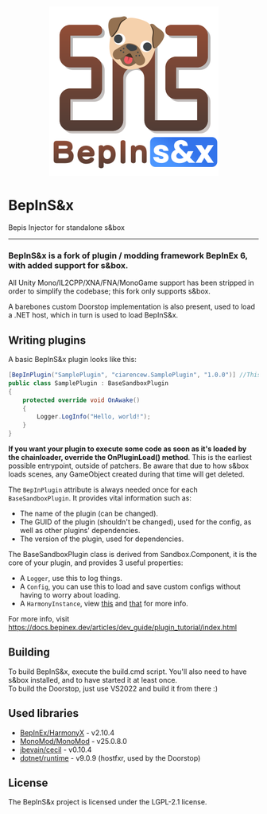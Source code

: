 ﻿<p align="center">
    <img src="assets/logos/logo.png">
</p>

# BepInS&x

Bepis Injector for standalone s&box

---

### BepInS&x is a fork of plugin / modding framework BepInEx 6, with added support for s&box.

All Unity Mono/IL2CPP/XNA/FNA/MonoGame support has been stripped in order to simplify the codebase; this fork only supports s&box.  
  
A barebones custom Doorstop implementation is also present, used to load a .NET host, which in turn is used to load BepInS&x.  

## Writing plugins  
A basic BepInS&x plugin looks like this:  
```CS
[BepInPlugin("SamplePlugin", "ciarencew.SamplePlugin", "1.0.0")] //This is what the chainloader will look for to load a plugin, it won't load without it
public class SamplePlugin : BaseSandboxPlugin
{
	protected override void OnAwake()
	{
		Logger.LogInfo("Hello, world!");
	}
}
```  
  
**If you want your plugin to execute some code as soon as it's loaded by the chainloader, override the OnPluginLoad() method**. This is the earliest possible entrypoint, outside of patchers. Be aware that due to how s&box loads scenes, any GameObject created during that time will get deleted.  
  
The `BepInPlugin` attribute is always needed once for each `BaseSandboxPlugin`. It provides vital information such as:  
- The name of the plugin (can be changed).  
- The GUID of the plugin (shouldn't be changed), used for the config, as well as other plugins' dependencies.  
- The version of the plugin, used for dependencies.  
  
The BaseSandboxPlugin class is derived from Sandbox.Component, it is the core of your plugin, and provides 3 useful properties:  
- A `Logger`, use this to log things.  
- A `Config`, you can use this to load and save custom configs without having to worry about loading.  
- A `HarmonyInstance`, view [this](https://harmony.pardeike.net/articles/intro.html) and [that](https://github.com/BepInEx/HarmonyX/wiki) for more info.   
  
For more info, visit https://docs.bepinex.dev/articles/dev_guide/plugin_tutorial/index.html  

## Building  
To build BepInS&x, execute the build.cmd script. You'll also need to have s&box installed, and to have started it at least once.  
To build the Doorstop, just use VS2022 and build it from there :)

## Used libraries

- [BepInEx/HarmonyX](https://github.com/BepInEx/HarmonyX) - v2.10.4
- [MonoMod/MonoMod](https://github.com/MonoMod/MonoMod) - v25.0.8.0
- [jbevain/cecil](https://github.com/jbevain/cecil) - v0.10.4
- [dotnet/runtime](https://github.com/dotnet/runtime) - v9.0.9 (hostfxr, used by the Doorstop)

## License

The BepInS&x project is licensed under the LGPL-2.1 license.
